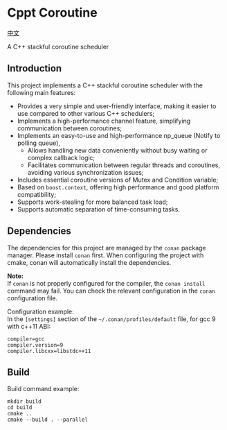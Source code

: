 # Cppt Coroutine
[中文](../../README.md)

A C++ stackful coroutine scheduler

## Introduction
This project implements a C++ stackful coroutine scheduler with the following main features:
- Provides a very simple and user-friendly interface, making it easier to use compared to other various C++ schedulers;
- Implements a high-performance channel feature, simplifying communication between coroutines;
- Implements an easy-to-use and high-performance np_queue (Notify to polling queue),
   - Allows handling new data conveniently without busy waiting or complex callback logic;
   - Facilitates communication between regular threads and coroutines, avoiding various synchronization issues;
- Includes essential coroutine versions of Mutex and Condition variable;
- Based on `boost.context`, offering high performance and good platform compatibility;
- Supports work-stealing for more balanced task load;
- Supports automatic separation of time-consuming tasks.

## Dependencies
The dependencies for this project are managed by the `conan` package manager. Please install `conan` first. When configuring the project with cmake, conan will automatically install the dependencies.

**Note:**  
If `conan` is not properly configured for the compiler, the `conan install` command may fail. You can check the relevant configuration in the `conan` configuration file.

Configuration example:  
In the `[settings]` section of the `~/.conan/profiles/default` file, for gcc 9 with c++11 ABI:
```
compiler=gcc
compiler.version=9
compiler.libcxx=libstdc++11
```

## Build
Build command example:
```shell
mkdir build
cd build
cmake ..
cmake --build . --parallel
```
